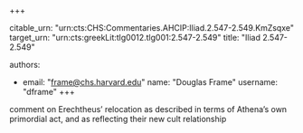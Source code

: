 +++


citable_urn: "urn:cts:CHS:Commentaries.AHCIP:Iliad.2.547-2.549.KmZsqxe"
target_urn: "urn:cts:greekLit:tlg0012.tlg001:2.547-2.549"
title: "Iliad 2.547-2.549"

authors:
- email: "frame@chs.harvard.edu"
  name: "Douglas Frame"
  username: "dframe"
+++

<p>comment on Erechtheus’ relocation as described in terms of Athena’s own primordial act, and as reflecting their new cult relationship</p>